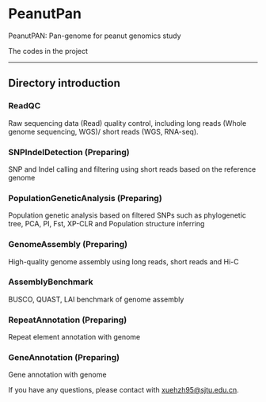 # PeanutPan
PeanutPAN: Pan-genome for peanut genomics study

The codes in the project

-----------

## Directory introduction

### ReadQC
Raw sequencing data (Read) quality control, including long reads (Whole genome sequencing, WGS)/ short reads (WGS, RNA-seq).

### SNPIndelDetection (Preparing)
SNP and Indel calling and filtering using short reads based on the reference genome

### PopulationGeneticAnalysis (Preparing)
Population genetic analysis based on filtered SNPs such as phylogenetic tree, PCA, PI, Fst, XP-CLR and Population structure inferring

### GenomeAssembly (Preparing)
High-quality genome assembly using long reads, short reads and Hi-C

### AssemblyBenchmark
BUSCO, QUAST, LAI benchmark of genome assembly

### RepeatAnnotation (Preparing)
Repeat element annotation with genome

### GeneAnnotation (Preparing)
Gene annotation with genome

If you have any questions, please contact with xuehzh95@sjtu.edu.cn.
